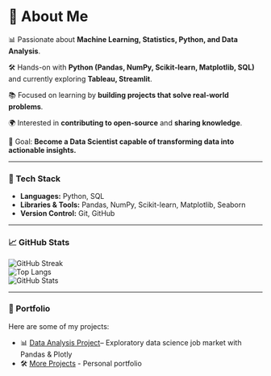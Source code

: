 # 👋 About Me  

📊 Passionate about **Machine Learning, Statistics, Python, and Data Analysis**.  

🛠️ Hands-on with **Python (Pandas, NumPy, Scikit-learn, Matplotlib, SQL)** and currently exploring **Tableau, Streamlit**.  

📚 Focused on learning by **building projects that solve real-world problems**.  

🌍 Interested in **contributing to open-source** and **sharing knowledge**. 

🚀 Goal: **Become a Data Scientist capable of transforming data into actionable insights.**  

---

### 🧰 Tech Stack  
- **Languages:** Python, SQL  
- **Libraries & Tools:** Pandas, NumPy, Scikit-learn, Matplotlib, Seaborn  
- **Version Control:** Git, GitHub  

---

### 📈 GitHub Stats  
![GitHub Streak](https://github-readme-streak-stats.herokuapp.com/?user=Machine-King&theme=dark&hide_border=true)  
![Top Langs](https://github-readme-stats.vercel.app/api/top-langs/?username=Machine-King&layout=compact&theme=dark&hide_border=true)  
![GitHub Stats](https://github-readme-stats.vercel.app/api?username=Machine-King&show_icons=true&theme=dark&hide_border=true)  

---

### 🌟 Portfolio  
Here are some of my projects:  

- 📊 [Data Analysis Project](https://data-science-jobs-analytics.streamlit.app/)– Exploratory data science job market with Pandas & Plotly  
- 🛠️ [More Projects](https://portfolio-carlos-luis-rodriguez-brito.vercel.app/) - Personal portfolio
